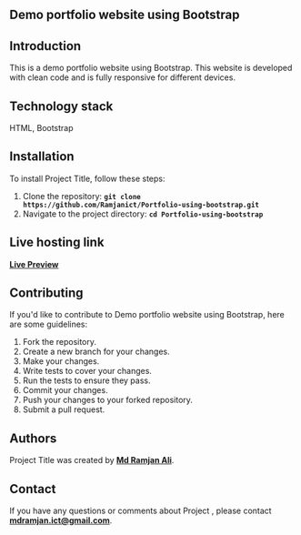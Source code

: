 ## **Demo portfolio website using Bootstrap**
## **Introduction**
This is a demo portfolio website using Bootstrap. This website is developed with clean code and is fully responsive for different devices.


## **Technology stack**
HTML, Bootstrap



## **Installation**
To install Project Title, follow these steps:
1. Clone the repository: **`git clone https://github.com/Ramjanict/Portfolio-using-bootstrap.git`**
2. Navigate to the project directory: **`cd Portfolio-using-bootstrap`**





## **Live hosting link**
**[Live Preview](https://portfolio-using-bootstrap-iota.vercel.app)**

## **Contributing**
If you'd like to contribute to Demo portfolio website using Bootstrap, here are some guidelines:

1. Fork the repository.
2. Create a new branch for your changes.
3. Make your changes.
4. Write tests to cover your changes.
5. Run the tests to ensure they pass.
6. Commit your changes.
7. Push your changes to your forked repository.
8. Submit a pull request.


## **Authors**
Project Title was created by **[Md Ramjan Ali](https://github.com/Ramjanict)**.

## **Contact**

If you have any questions or comments about Project , please contact **mdramjan.ict@gmail.com**.

